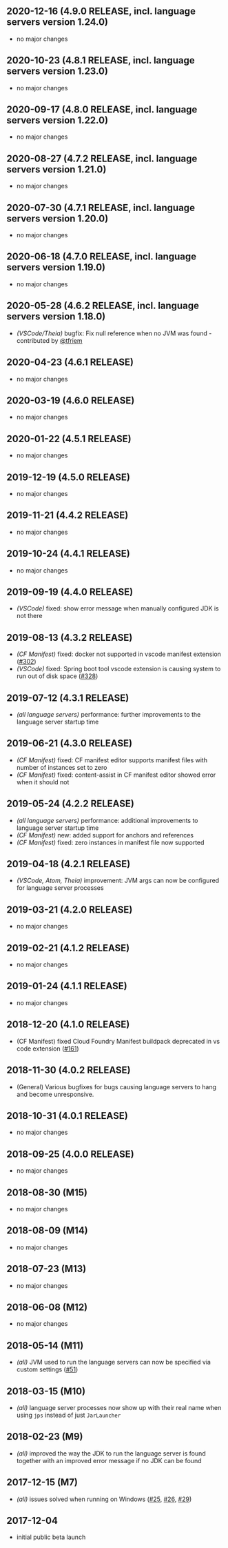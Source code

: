 ## 2020-12-16 (4.9.0 RELEASE, incl. language servers version 1.24.0)

* no major changes

## 2020-10-23 (4.8.1 RELEASE, incl. language servers version 1.23.0)

* no major changes

## 2020-09-17 (4.8.0 RELEASE, incl. language servers version 1.22.0)

* no major changes

## 2020-08-27 (4.7.2 RELEASE, incl. language servers version 1.21.0)

* no major changes

## 2020-07-30 (4.7.1 RELEASE, incl. language servers version 1.20.0)

* no major changes

## 2020-06-18 (4.7.0 RELEASE, incl. language servers version 1.19.0)

* no major changes

## 2020-05-28 (4.6.2 RELEASE, incl. language servers version 1.18.0)

* _(VSCode/Theia)_ bugfix: Fix null reference when no JVM was found - contributed by [@tfriem](https://github.com/tfriem)

## 2020-04-23 (4.6.1 RELEASE)

* no major changes

## 2020-03-19 (4.6.0 RELEASE)

* no major changes

## 2020-01-22 (4.5.1 RELEASE)

* no major changes

## 2019-12-19 (4.5.0 RELEASE)

* no major changes

## 2019-11-21 (4.4.2 RELEASE)

* no major changes

## 2019-10-24 (4.4.1 RELEASE)

* no major changes

## 2019-09-19 (4.4.0 RELEASE)

* _(VSCode)_ fixed: show error message when manually configured JDK is not there

## 2019-08-13 (4.3.2 RELEASE)

* _(CF Manifest)_ fixed: docker not supported in vscode manifest extension ([#302](https://github.com/spring-projects/sts4/issues/302))
* _(VSCode)_ fixed: Spring boot tool vscode extension is causing system to run out of disk space ([#328](https://github.com/spring-projects/sts4/issues/328))

## 2019-07-12 (4.3.1 RELEASE)

* _(all language servers)_ performance: further improvements to the language server startup time

## 2019-06-21 (4.3.0 RELEASE)

- _(CF Manifest)_ fixed: CF manifest editor supports manifest files with number of instances set to zero
- _(CF Manifest)_ fixed: content-assist in CF manifest editor showed error when it should not

## 2019-05-24 (4.2.2 RELEASE)

* _(all language servers)_ performance: additional improvements to language server startup time
* _(CF Manifest)_ new: added support for anchors and references
* _(CF Manifest)_ fixed: zero instances in manifest file now supported

## 2019-04-18 (4.2.1 RELEASE)

* _(VSCode, Atom, Theia)_ improvement: JVM args can now be configured for language server processes

## 2019-03-21 (4.2.0 RELEASE)

* no major changes

## 2019-02-21 (4.1.2 RELEASE)

* no major changes

## 2019-01-24 (4.1.1 RELEASE)

* no major changes

## 2018-12-20 (4.1.0 RELEASE)

* (CF Manifest) fixed Cloud Foundry Manifest buildpack deprecated in vs code extension ([#161](https://github.com/spring-projects/sts4/issues/161))

## 2018-11-30 (4.0.2 RELEASE)

* (General) Various bugfixes for bugs causing language servers to hang and become unresponsive.

## 2018-10-31 (4.0.1 RELEASE)

* no major changes

## 2018-09-25 (4.0.0 RELEASE)

* no major changes

## 2018-08-30 (M15)

* no major changes

## 2018-08-09 (M14)

* no major changes

## 2018-07-23 (M13)

* no major changes

## 2018-06-08 (M12)

* no major changes

## 2018-05-14 (M11)

* _(all)_ JVM used to run the language servers can now be specified via custom settings ([#51](https://github.com/spring-projects/sts4/issues/51))

## 2018-03-15 (M10)

* _(all)_ language server processes now show up with their real name when using `jps` instead of just `JarLauncher`

## 2018-02-23 (M9)

* _(all)_ improved the way the JDK to run the language server is found together with an improved error message if no JDK can be found

## 2017-12-15 (M7)

* _(all)_ issues solved when running on Windows ([#25](https://github.com/spring-projects/sts4/issues/25), [#26](https://github.com/spring-projects/sts4/issues/26), [#29](https://github.com/spring-projects/sts4/issues/29))

## 2017-12-04

* initial public beta launch